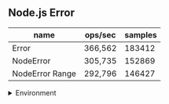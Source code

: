 ## Node.js Error

|name|ops/sec|samples|
|-|-|-|
|Error|366,562|183412|
|NodeError|305,735|152869|
|NodeError Range|292,796|146427|


<details>
<summary>Environment</summary>

* __Machine:__ linux x64 | 4 vCPUs | 7.6GB Mem
* __Run:__ Tue Oct 29 2024 17:43:43 GMT+0000 (Coordinated Universal Time)
* __Node:__ `v20.17.0`
</details>

<!--
{"environment":{"platform":"linux","arch":"x64","cpus":4,"totalMemory":7.597877502441406},"benchmarks":[{"name":"Error","opsSec":366562.55365735455,"samples":183412},{"name":"NodeError","opsSec":305735.89470262907,"samples":152869},{"name":"NodeError Range","opsSec":292796.9935965347,"samples":146427}]}-->
